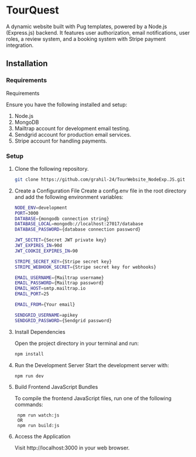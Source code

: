 # TourQuest

A dynamic website built with Pug templates, powered by a Node.js (Express.js) backend. It features user authorization, email notifications, user roles, a review system, and a booking system with Stripe payment integration.

## Installation

### Requirements

Requirements

Ensure you have the following installed and setup:

1. Node.js
2. MongoDB
3. Mailtrap account for development email testing.
4. Sendgrid account for production email services.
5. Stripe account for handling payments.

### Setup

1. Clone the following repository.

   ```sh
   git clone https://github.com/grahil-24/TourWebsite_NodeExp.JS.git
   ```

2. Create a Configuration File
Create a config.env file in the root directory and add the following environment variables:

   ```sh
   NODE_ENV=development
   PORT=3000
   DATABASE={mongodb connection string}
   DATABASE_LOCAL=mongodb://localhost:27017/database
   DATABASE_PASSWORD={database connection password}

   JWT_SECTET={Secret JWT private key}
   JWT_EXPIRES_IN=90d
   JWT_COOKIE_EXPIRES_IN=90

   STRIPE_SECRET_KEY={Stripe secret key}
   STRIPE_WEBHOOK_SECRET={Stripe secret key for webhooks}

   EMAIL_USERNAME={Mailtrap username}
   EMAIL_PASSWORD={Mailtrap password}
   EMAIL_HOST=smtp.mailtrap.io
   EMAIL_PORT=25

   EMAIL_FROM={Your email}

   SENDGRID_USERNAME=apikey
   SENDGRID_PASSWORD={Sendgrid password}


   ```

3. Install Dependencies
 
   Open the project directory in your terminal and run:
   ```sh
   npm install
   ```

4. Run the Development Server
   Start the development server with:

    ```sh
    npm run dev
    ```

5. Build Frontend JavaScript Bundles

   To compile the frontend JavaScript files, run one of the following commands:

   ```
    npm run watch:js
    OR
    npm run build:js
   ```

6. Access the Application

   Visit http://localhost:3000 in your web browser.


